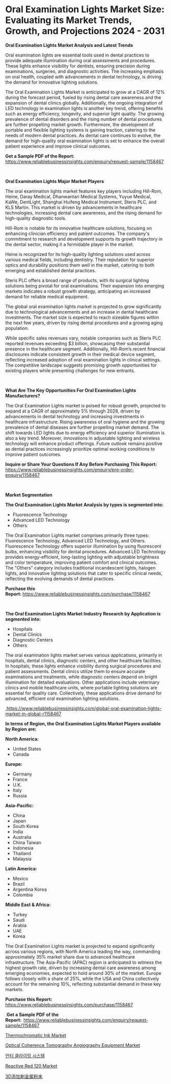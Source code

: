 <p><h1>Oral Examination Lights Market Size: Evaluating its Market Trends, Growth, and Projections 2024 - 2031</h1></p><p><strong>Oral Examination Lights Market Analysis and Latest Trends</strong></p>
<p><p>Oral examination lights are essential tools used in dental practices to provide adequate illumination during oral assessments and procedures. These lights enhance visibility for dentists, ensuring precision during examinations, surgeries, and diagnostic activities. The increasing emphasis on oral health, coupled with advancements in dental technology, is driving the demand for innovative lighting solutions.</p><p>The Oral Examination Lights Market is anticipated to grow at a CAGR of 12% during the forecast period, fueled by rising dental care awareness and the expansion of dental clinics globally. Additionally, the ongoing integration of LED technology in examination lights is another key trend, offering benefits such as energy efficiency, longevity, and superior light quality. The growing prevalence of dental disorders and the rising number of dental procedures are further propelling market growth. Furthermore, the development of portable and flexible lighting systems is gaining traction, catering to the needs of modern dental practices. As dental care continues to evolve, the demand for high-quality oral examination lights is set to enhance the overall patient experience and improve clinical outcomes.</p></p>
<p><strong>Get a Sample PDF of the Report:&nbsp;</strong> <a href="https://www.reliablebusinessinsights.com/enquiry/request-sample/1158467">https://www.reliablebusinessinsights.com/enquiry/request-sample/1158467</a></p>
<p>&nbsp;</p>
<p><strong>Oral Examination Lights Major Market Players</strong></p>
<p><p>The oral examination lights market features key players including Hill-Rom, Heine, Daray Medical, Dhanwantari Medical Systems, Yuyue Medical, KaWe, DentLight, Shanghai Huifeng Medical Instrument, Steris PLC, and KLS Martin. This market is driven by advancements in healthcare technologies, increasing dental care awareness, and the rising demand for high-quality diagnostic tools.</p><p>Hill-Rom is notable for its innovative healthcare solutions, focusing on enhancing clinician efficiency and patient outcomes. The company's commitment to research and development supports its growth trajectory in the dental sector, making it a formidable player in the market.</p><p>Heine is recognized for its high-quality lighting solutions used across various medical fields, including dentistry. Their reputation for superior optics and durability positions them well in the market, catering to both emerging and established dental practices.</p><p>Steris PLC offers a broad range of products, with its surgical lighting solutions being pivotal for oral examinations. Their expansion into emerging markets indicates a robust growth strategy, anticipating an increased demand for reliable medical equipment.</p><p>The global oral examination lights market is projected to grow significantly due to technological advancements and an increase in dental healthcare investments. The market size is expected to reach sizeable figures within the next few years, driven by rising dental procedures and a growing aging population.</p><p>While specific sales revenues vary, notable companies such as Steris PLC reported revenues exceeding $3 billion, showcasing their substantial presence in the healthcare segment. Additionally, Hill-Rom’s recent financial disclosures indicate consistent growth in their medical device segment, reflecting increased adoption of oral examination lights in clinical settings. The competitive landscape suggests promising growth opportunities for existing players while presenting challenges for new entrants.</p></p>
<p>&nbsp;</p>
<p><strong>What Are The Key Opportunities For Oral Examination Lights Manufacturers?</strong></p>
<p><p>The Oral Examination Lights market is poised for robust growth, projected to expand at a CAGR of approximately 5% through 2028, driven by advancements in dental technology and increasing investments in healthcare infrastructure. Rising awareness of oral hygiene and the growing prevalence of dental diseases are further propelling market demand. The shift towards LED lights due to energy efficiency and superior illumination is also a key trend. Moreover, innovations in adjustable lighting and wireless technology will enhance product offerings. Future outlook remains positive as dental practices increasingly prioritize optimal working conditions to improve patient outcomes.</p></p>
<p><strong>Inquire or Share Your Questions If Any Before Purchasing This Report:</strong> <a href="https://www.reliablebusinessinsights.com/enquiry/pre-order-enquiry/1158467">https://www.reliablebusinessinsights.com/enquiry/pre-order-enquiry/1158467</a></p>
<p>&nbsp;</p>
<p><strong>Market Segmentation</strong></p>
<p><strong>The Oral Examination Lights Market Analysis by types is segmented into:</strong></p>
<p><ul><li>Fluorescence Technology</li><li>Advanced LED Technology</li><li>Others</li></ul></p>
<p><p>The Oral Examination Lights market comprises primarily three types: Fluorescence Technology, Advanced LED Technology, and Others. Fluorescence Technology offers superior illumination by using fluorescent bulbs, enhancing visibility for dental procedures. Advanced LED Technology provides energy-efficient, long-lasting lighting with adjustable brightness and color temperature, improving patient comfort and clinical outcomes. The "Others" category includes traditional incandescent lights, halogen lights, and innovative lighting solutions that cater to specific clinical needs, reflecting the evolving demands of dental practices.</p></p>
<p><strong>Purchase this Report:&nbsp;</strong><a href="https://www.reliablebusinessinsights.com/purchase/1158467">https://www.reliablebusinessinsights.com/purchase/1158467</a></p>
<p>&nbsp;</p>
<p><strong>The Oral Examination Lights Market Industry Research by Application is segmented into:</strong></p>
<p><ul><li>Hospitals</li><li>Dental Clinics</li><li>Diagnostic Centers</li><li>Others</li></ul></p>
<p><p>The oral examination lights market serves various applications, primarily in hospitals, dental clinics, diagnostic centers, and other healthcare facilities. In hospitals, these lights enhance visibility during surgical procedures and patient assessments. Dental clinics utilize them to ensure accurate examinations and treatments, while diagnostic centers depend on bright illumination for detailed evaluations. Other applications include veterinary clinics and mobile healthcare units, where portable lighting solutions are essential for quality care. Collectively, these applications drive demand for advanced, efficient oral examination lighting solutions.</p></p>
<p><a href="https://www.reliablebusinessinsights.com/global-oral-examination-lights-market-in-global-r1158467">&nbsp;https://www.reliablebusinessinsights.com/global-oral-examination-lights-market-in-global-r1158467</a></p>
<p><strong>In terms of Region, the Oral Examination Lights Market Players available by Region are:</strong></p>
<p>
    <p> <strong> North America: </strong>
        <ul>
            <li>United States</li>
            <li>Canada</li>
        </ul>
        </p> 
    <p> <strong> Europe: </strong>
        <ul>
            <li>Germany</li>
            <li>France</li>
            <li>U.K.</li>
            <li>Italy</li>
            <li>Russia</li>
        </ul>
        </p> 
    <p> <strong> Asia-Pacific: </strong>
        <ul>
            <li>China</li>
            <li>Japan</li>
            <li>South Korea</li>
            <li>India</li>
            <li>Australia</li>
            <li>China Taiwan</li>
            <li>Indonesia</li>
            <li>Thailand</li>
            <li>Malaysia</li>
        </ul>
        </p> 
    <p> <strong> Latin America: </strong>
        <ul>
            <li>Mexico</li>
            <li>Brazil</li>
            <li>Argentina Korea</li>
            <li>Colombia</li>
        </ul>
        </p> 
    <p> <strong> Middle East & Africa: </strong>
        <ul>
            <li>Turkey</li>
            <li>Saudi</li>
            <li>Arabia</li>
            <li>UAE</li>
            <li>Korea</li>
        </ul>
    </p>
    </p>
<p><p>The Oral Examination Lights market is projected to expand significantly across various regions, with North America leading the way, commanding approximately 35% market share due to advanced healthcare infrastructure. The Asia-Pacific (APAC) region is anticipated to witness the highest growth rate, driven by increasing dental care awareness among emerging economies, expected to hold around 30% of the market. Europe follows closely with a share of 25%, while the USA and China collectively account for the remaining 10%, reflecting substantial demand in these key markets.</p></p>
<p><strong>Purchase this Report: </strong><a href="https://www.reliablebusinessinsights.com/purchase/1158467">https://www.reliablebusinessinsights.com/purchase/1158467</a></p>
<p>&nbsp;<strong>Get a Sample PDF of the Report:&nbsp;&nbsp;</strong><a href="https://www.reliablebusinessinsights.com/enquiry/request-sample/1158467">https://www.reliablebusinessinsights.com/enquiry/request-sample/1158467</a></p>
<p><strong></strong></p>
<p><p><a href="https://www.linkedin.com/pulse/how-thermochromatic-ink-market-evolved-key-trends-regional-uobqc?trackingId=iMuFeBJ7RimO6VNPkz9Xxg%3D%3D">Thermochromatic Ink Market</a></p><p><a href="https://github.com/GenaGaines34/Market-Research-Report-List-1/blob/main/optical-coherence-tomography-angiography-equipment-market.md">Optical Coherence Tomography Angiography Equipment Market</a></p><p><a href="https://medium.com/@sheldondtickinson9867/%EC%95%88%ED%8B%B0-%ED%81%B4%EB%9D%BC%EC%9D%B4%EB%B0%8D-%EC%8B%9C%EC%8A%A4%ED%85%9C-%EC%82%B0%EC%97%85-%ED%86%B5%EC%B0%B0-%EB%B3%B4%EA%B3%A0%EC%84%9C-%EC%95%88%ED%8B%B0-%ED%81%B4%EB%9D%BC%EC%9D%B4%EB%B0%8D-%EC%8B%9C%EC%8A%A4%ED%85%9C-%EC%8B%9C%EC%9E%A5-%EB%8F%99%ED%96%A5-%EC%9D%91%EC%9A%A9-%ED%94%84%EB%A1%9C%EA%B7%B8%EB%9E%A8-%EB%B0%8F-%EA%B2%BD%EC%9F%81-%ED%99%98%EA%B2%BD-%EB%B6%84%EC%84%9D-2024-2031-cffc1c277749">안티 클라이밍 시스템</a></p><p><a href="https://issuu.com/reportprime-2/docs/reactive-red-120-market-size-2030.p_f78ce5ab39a17a">Reactive Red 120 Market</a></p><p><a href="https://medium.com/@davidowell8/3d-additive-metal-powder-market-%E3%81%AF-%E3%82%B3%E3%82%B9%E3%83%88%E7%AE%A1%E7%90%86%E3%81%A8%E5%8A%B9%E7%8E%87%E5%90%91%E4%B8%8A%E3%82%92%E5%84%AA%E5%85%88%E3%81%97%E3%81%BE%E3%81%99-%E3%81%95%E3%82%89%E3%81%AB-%E5%A0%B1%E5%91%8A%E6%9B%B8%E3%81%AF%E5%B8%82%E5%A0%B4%E3%81%AE%E9%9C%80%E8%A6%81%E9%9D%A2%E3%81%A8%E4%BE%9B%E7%B5%A6%E9%9D%A2%E3%81%AE%E4%B8%A1%E6%96%B9%E3%82%92%E3%82%AB%E3%83%90%E3%83%BC%E3%81%97%E3%81%A6%E3%81%84%E3%81%BE%E3%81%99-3d-additive-26d1f06c8284">3D添加剤金属粉末</a></p></p>